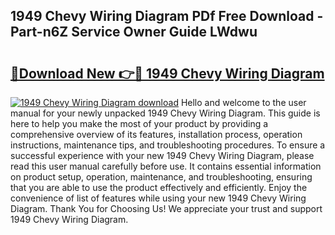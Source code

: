 ## 1949 Chevy Wiring Diagram PDf Free Download - Part-n6Z Service Owner Guide LWdwu

# <h2><a href="http://dfok84b.blite.top/?on=1949+Chevy+Wiring+Diagram">🔗Download New 👉🔴 1949 Chevy Wiring Diagram</a></h2>

[![1949 Chevy Wiring Diagram download](https://i.imgur.com/lujVjoI.png)](http://dfok84b.blite.top/?on=1949+Chevy+Wiring+Diagram)
Hello and welcome to the user manual for your newly unpacked 1949 Chevy Wiring Diagram. This guide is here to help you make the most of your product by providing a comprehensive overview of its features, installation process, operation instructions, maintenance tips, and troubleshooting procedures. To ensure a successful experience with your new 1949 Chevy Wiring Diagram, please read this user manual carefully before use. It contains essential information on product setup, operation, maintenance, and troubleshooting, ensuring that you are able to use the product effectively and efficiently. Enjoy the convenience of list of features while using your new 1949 Chevy Wiring Diagram. Thank You for Choosing Us! We appreciate your trust and support 1949 Chevy Wiring Diagram.
